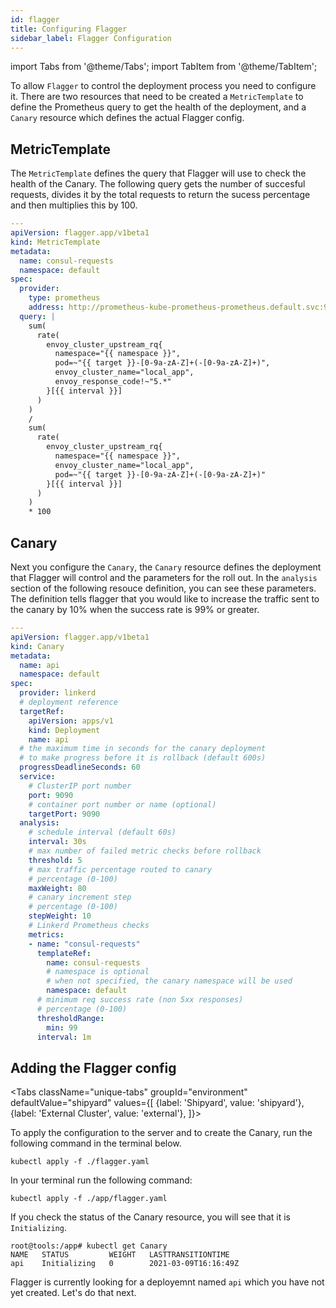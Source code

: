 ```yaml
---
id: flagger
title: Configuring Flagger
sidebar_label: Flagger Configuration
---
```


import Tabs from '@theme/Tabs';
import TabItem from '@theme/TabItem';

To allow `Flagger` to control the deployment process you need to configure it. There are two resources that
need to be created a `MetricTemplate` to define the Prometheus query to get the health of the deployment, and 
a `Canary` resource which defines the actual Flagger config.

## MetricTemplate

The `MetricTemplate` defines the query that Flagger will use to check the health of the Canary. The following
query gets the number of succesful requests, divides it by the total requests to return the sucess percentage
and then multiplies this by 100.

```yaml title="/app/flagger.yaml"
---
apiVersion: flagger.app/v1beta1
kind: MetricTemplate
metadata:
  name: consul-requests
  namespace: default
spec:
  provider:
    type: prometheus
    address: http://prometheus-kube-prometheus-prometheus.default.svc:9090
  query: |
    sum(
      rate(
        envoy_cluster_upstream_rq{
          namespace="{{ namespace }}",
          pod=~"{{ target }}-[0-9a-zA-Z]+(-[0-9a-zA-Z]+)",
          envoy_cluster_name="local_app",
          envoy_response_code!~"5.*"
        }[{{ interval }}]
      )
    )
    /
    sum(
      rate(
        envoy_cluster_upstream_rq{
          namespace="{{ namespace }}",
          envoy_cluster_name="local_app",
          pod=~"{{ target }}-[0-9a-zA-Z]+(-[0-9a-zA-Z]+)"
        }[{{ interval }}]
      )
    )
    * 100
```

## Canary

Next you configure the `Canary`, the `Canary` resource defines the deployment that Flagger will control
and the parameters for the roll out. In the `analysis` section of the following resouce definition, you can
see these parameters. The definition tells flagger that you would like to increase the traffic sent to the canary 
by 10% when the success rate is 99% or greater.

```yaml title="/app/flagger.yaml"
---
apiVersion: flagger.app/v1beta1
kind: Canary
metadata:
  name: api
  namespace: default
spec:
  provider: linkerd
  # deployment reference
  targetRef:
    apiVersion: apps/v1
    kind: Deployment
    name: api
  # the maximum time in seconds for the canary deployment
  # to make progress before it is rollback (default 600s)
  progressDeadlineSeconds: 60
  service:
    # ClusterIP port number
    port: 9090
    # container port number or name (optional)
    targetPort: 9090
  analysis:
    # schedule interval (default 60s)
    interval: 30s
    # max number of failed metric checks before rollback
    threshold: 5
    # max traffic percentage routed to canary
    # percentage (0-100)
    maxWeight: 80
    # canary increment step
    # percentage (0-100)
    stepWeight: 10
    # Linkerd Prometheus checks
    metrics:
    - name: "consul-requests"
      templateRef:
        name: consul-requests
        # namespace is optional
        # when not specified, the canary namespace will be used
        namespace: default
      # minimum req success rate (non 5xx responses)
      # percentage (0-100)
      thresholdRange:
        min: 99
      interval: 1m
```


## Adding the Flagger config

<Tabs
  className="unique-tabs"
  groupId="environment"
  defaultValue="shipyard"
  values={[
    {label: 'Shipyard', value: 'shipyard'},
    {label: 'External Cluster', value: 'external'},
  ]}>
<TabItem value="shipyard">

To apply the configuration to the server and to create the Canary, run the following command in the terminal below. 

```shell
kubectl apply -f ./flagger.yaml
```

<p>
<Terminal target="tools.container.shipyard.run" shell="/bin/bash" workdir="/app" user="root" expanded />
</p>

</TabItem>
<TabItem value="external">

In your terminal run the following command:

```shell
kubectl apply -f ./app/flagger.yaml
```

</TabItem>
</Tabs>

If you check the status of the Canary resource, you will see that it is `Initializing`.

```shell
root@tools:/app# kubectl get Canary
NAME   STATUS         WEIGHT   LASTTRANSITIONTIME
api    Initializing   0        2021-03-09T16:16:49Z
```

Flagger is currently looking for a deployemnt named `api` which you have not yet created. Let's do that next.
